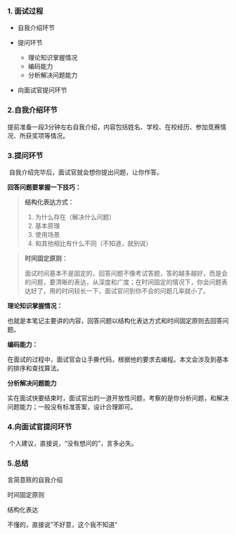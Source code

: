 ### 1. 面试过程

- 自我介绍环节

- 提问环节

  - 理论知识掌握情况
  - 编码能力
  - 分析解决问题能力

- 向面试官提问环节

### 2.自我介绍环节

​	提前准备一段3分钟左右自我介绍，内容包括姓名、学校、在校经历、参加竞赛情况、所获奖项等情况。

### 3.提问环节

​	自我介绍完毕后，面试官就会想你提出问题，让你作答。

**回答问题要掌握一下技巧：**

> **结构化表达方式：**
>
> 1. 为什么存在（解决什么问题）
> 2. 基本原理
> 3. 使用场景
> 4. 和其他相比有什么不同（不知道，就别说）

> **时间固定原则：**
>
> ​	面试时间基本不是固定的，回答问题不像考试答题，答的越多越好，而是会的问题，要清晰的表达，从深度和广度；在时间固定的情况下，你会问题表达好了，用的时间较长一下，面试官问到你不会的问题几率就小了。

**理论知识掌握情况：**

​	也就是本笔记主要讲的内容，回答问题以结构化表达方式和时间固定原则去回答问题。

**编码能力：**

​	在面试的过程中，面试官会让手撕代码，根据他的要求去编程。本文会涉及到基本的排序和查找算法。

**分析解决问题能力**

​	实在面试快要结束时，面试官出的一道开放性问题，考察的是你分析问题，和解决问题能力；一般没有标准答案，设计合理即可。

### 4.向面试官提问环节

​	个人建议，直接说，“没有想问的”，言多必失。

### 5.总结

言简意赅的自我介绍

时间固定原则

结构化表达

不懂的，直接说”不好意，这个我不知道“

